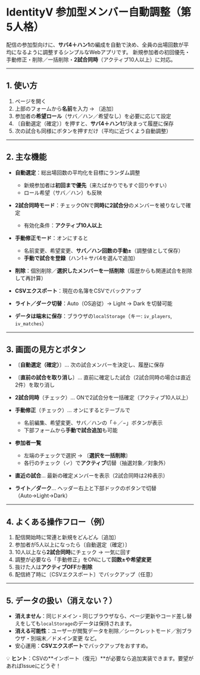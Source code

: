 # IdentityV 参加型メンバー自動調整（第5人格）

配信の参加型向けに、**サバ4＋ハン1**の編成を自動で決め、全員の出場回数が平均になるように調整するシンプルなWebアプリです。
新規参加者の初回優先・手動修正・削除／一括削除・**2試合同時**（アクティブ10人以上）に対応。

---

## 1. 使い方

1. ページを開く
2. 上部のフォームから**名前**を入力 → 〔追加〕
3. 参加者の**希望ロール**（サバ／ハン／希望なし）を必要に応じて設定
4. 〔自動選定（確定）〕を押すと、**サバ4＋ハン1**が決まって履歴に保存
5. 次の試合も同様にボタンを押すだけ（平均に近づくよう自動調整）

---

## 2. 主な機能

* **自動選定**：総出場回数の平均化を目標にランダム調整

  * 新規参加者は**初回まで優先**（来たばかりでもすぐ回りやすい）
  * ロール希望（サバ／ハン）も反映
* **2試合同時モード**：チェックONで**同時に2試合分**のメンバーを被りなしで確定

  * 有効化条件：**アクティブ10人以上**
* **手動修正モード**：オンにすると

  * 名前変更、希望変更、**サバ／ハン回数の手動±**（調整値として保存）
  * **手動で試合を登録**（ハン1＋サバ4を選んで追加）
* **削除**：個別削除／**選択したメンバーを一括削除**（履歴からも関連試合を削除して再計算）
* **CSVエクスポート**：現在の名簿をCSVでバックアップ
* **ライト／ダーク切替**：Auto（OS追従）→ Light → Dark を切替可能
* **データは端末に保存**：ブラウザの`localStorage`（キー: `iv_players`, `iv_matches`）

---

## 3. 画面の見方とボタン

* 〔**自動選定（確定）**〕… 次の試合メンバーを決定し、履歴に保存
* 〔**直前の試合を取り消し**〕… 直前に確定した試合（2試合同時の場合は直近2件）を取り消し
* **2試合同時**（チェック）… ONで2試合分を一括確定（アクティブ10人以上）
* **手動修正**（チェック）… オンにするとテーブルで

  * 名前編集、希望変更、サバ／ハンの「＋／−」ボタンが表示
  * 下部フォームから**手動で試合追加**も可能
* **参加者一覧**

  * 左端のチェックで選択 → 〔**選択を一括削除**〕
  * 各行のチェック（✓）で**アクティブ**切替（抽選対象／対象外）
* **直近の試合**… 最新の確定メンバーを表示（2試合同時は2枠表示）
* **ライト／ダーク**… ヘッダー右上と下部ドックのボタンで切替（Auto→Light→Dark）

---

## 4. よくある操作フロー（例）

1. 配信開始時に常連と新規をどんどん〔追加〕
2. 参加者が5人以上になったら〔自動選定（確定）〕
3. 10人以上なら**2試合同時**にチェック → 一気に回す
4. 調整が必要なら「手動修正」をONにして**回数±**や**希望変更**
5. 抜けた人は**アクティブOFF**か**削除**
6. 配信終了時に〔CSVエクスポート〕でバックアップ（任意）

---

## 5. データの扱い（消えない？）

* **消えません**：同じドメイン・同じブラウザなら、ページ更新やコード差し替えをしても`localStorage`のデータは保持されます。
* **消える可能性**：ユーザーが閲覧データを削除／シークレットモード／別ブラウザ・別端末／ドメイン変更 など。
* 安心運用：**CSVエクスポート**でバックアップをおすすめ。



💡 **ヒント**：CSVの**インポート（復元）**が必要なら追加実装できます。要望があればIssueにどうぞ！


